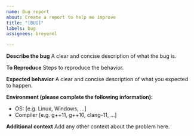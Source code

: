 ```yaml
---
name: Bug report
about: Create a report to help me improve
title: "[BUG]"
labels: bug
assignees: breyerml

---
```


**Describe the bug**
A clear and concise description of what the bug is.

**To Reproduce**
Steps to reproduce the behavior.

**Expected behavior**
A clear and concise description of what you expected to happen.

**Environment (please complete the following information):**
 - OS: [e.g. Linux, Windows, ...]
 - Compiler [e.g. g++11, g++10, clang-11, ...]

**Additional context**
Add any other context about the problem here.
